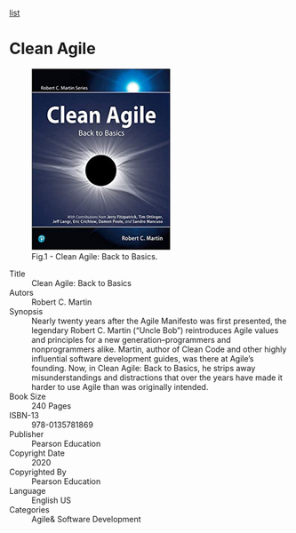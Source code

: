 [list](list.md)

# Clean Agile

<figure>
  <img src="Clean-Agile.png" alt="Clean Agile: Back to Basics" style="width:250px">
  <figcaption>Fig.1 - Clean Agile: Back to Basics.</figcaption>
</figure>

<div itemscope="" itemtype="https://schema.org/Book">
   <meta itemprop="bookFormat" content="EBook/DAISY3"/>
   <meta itemprop="accessibilityFeature" content="largePrint/CSSEnabled"/>
   <meta itemprop="accessibilityFeature" content="highContrast/CSSEnabled"/>
   <meta itemprop="accessibilityFeature" content="resizeText/CSSEnabled"/>
   <meta itemprop="accessibilityFeature" content="displayTransformability"/>
   <meta itemprop="accessibilityFeature" content="longDescription"/>
   <meta itemprop="accessibilityFeature" content="alternativeText"/>
   <meta itemprop="accessibilityControl" content="fullKeyboardControl"/>
   <meta itemprop="accessibilityControl" content="fullMouseControl"/>
   <meta itemprop="accessibilityHazard" content="noFlashingHazard"/>
   <meta itemprop="accessibilityHazard" content="noMotionSimulationHazard"/>
   <meta itemprop="accessibilityHazard" content="noSoundHazard"/>
   <meta itemprop="accessibilityAPI" content="ARIA"/>

   <dl>
      <dt>Title</dt>
      <dd itemprop="name">Clean Agile: Back to Basics</dd>
	  <dt>Autors</dt>
	  <dd itemprop="author" itemtype="https://schema.org/Person" itemscope=""><span itemprop="name">Robert C. Martin</span></dd>
      <dt>Synopsis</dt>
      <dd itemprop="description">Nearly twenty years after the Agile Manifesto was first presented, the legendary Robert C. Martin (“Uncle Bob”) reintroduces Agile values and principles for a new generation–programmers and nonprogrammers alike. Martin, author of Clean Code and other highly influential software development guides, was there at Agile’s founding. Now, in Clean Agile: Back to Basics, he strips away misunderstandings and distractions that over the years have made it harder to use Agile than was originally intended.</dd>
      <dt>Book Size</dt>
      <dd><span itemprop="numberOfPages">240</span> Pages</dd>
      <dt>ISBN-13</dt>
      <dd itemprop="isbn">978-0135781869</dd>
      <dt>Publisher</dt>
      <dd itemprop="publisher" itemtype="https://schema.org/Organization" itemscope=""><span itemprop="name">Pearson Education</span></dd>
      <dt>Copyright Date</dt>
      <dd itemprop="copyrightYear">2020</dd>
      <dt>Copyrighted By</dt>
      <dd itemprop="copyrightHolder" itemtype="https://schema.org/Organization" itemscope=""><span itemprop="name">Pearson Education</span></dd>
      <dt>Language</dt>
      <dd><meta itemprop="inLanguage" content="en-US"/>English US</dd>
      <dt>Categories</dt>
      <dd><span itemprop="genre">Agile</span>& <span itemprop="genre">Software Development</span></dd>
   </dl>
</div>
